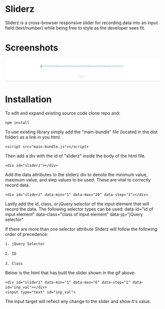 # Sliderz
Sliderz is a cross-browser responsive slider for recording data into an input field (text/number) while
being free to style as the developer sees fit.

# Screenshots
<img src="https://raw.githubusercontent.com/matthewmp/sliderz/master/sliderz.gif " />

# Installation
To edit and expand existing source code clone repo and:
    
    npm install

To use existing library simply add the "main-bundle" file (located in the dist folder) as a link in you html.  
    
    <script src="main-bundle.js"></script>

Then add a div with the id of "sliderz" inside the body of the html file.
    
    <div id="sliderz"></div>

Add the data attributes to the sliderz div to denote the minimum value, maximum value, and step values to be used.  These are vital to correctly record data.
    
    <div id="sliderz" data-min="1" data-max="20" data-step="1"></div>

Lastly add the id, class, or jQuery selector of the input element that will record the data. The following selector types can be used:
    data-id="id of input element" data-class="class of input element" data-jq="jQuery selector"

If there are more than one selector attribute Sliderz will follow the following order of precedence:
	
	1. jQuery Selector
	
	2. ID
	
	3. Class

Below is the html that has built the slider shown in the gif above:
    
    <div id="sliderz" data-min="1" data-max="6" data-step="1" data-id="inp_val"></div>
	<input type="text" id="inp_val">

The input target will reflect any change to the slider and show it's value.



